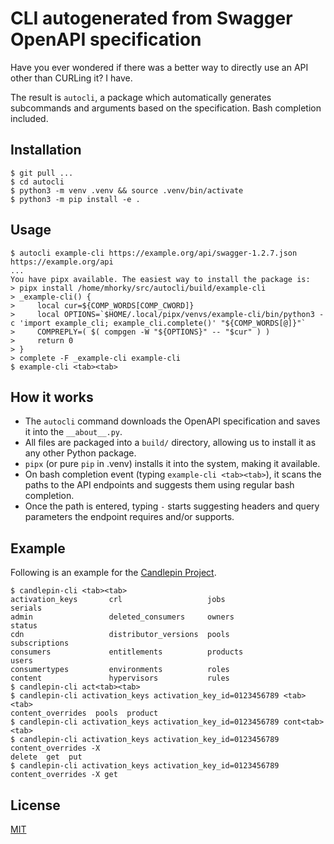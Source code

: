 # CLI autogenerated from Swagger OpenAPI specification

Have you ever wondered if there was a better way to directly use an API other than CURLing it?
I have.

The result is `autocli`, a package which automatically generates subcommands and arguments based on the specification.
Bash completion included.


## Installation

```shell
$ git pull ...
$ cd autocli
$ python3 -m venv .venv && source .venv/bin/activate
$ python3 -m pip install -e .
```


## Usage

```shell
$ autocli example-cli https://example.org/api/swagger-1.2.7.json https://example.org/api
...
You have pipx available. The easiest way to install the package is:
> pipx install /home/mhorky/src/autocli/build/example-cli
> _example-cli() {
>     local cur=${COMP_WORDS[COMP_CWORD]}
>     local OPTIONS=`$HOME/.local/pipx/venvs/example-cli/bin/python3 -c 'import example_cli; example_cli.complete()' "${COMP_WORDS[@]}"`
>     COMPREPLY=( $( compgen -W "${OPTIONS}" -- "$cur" ) )
>     return 0
> }
> complete -F _example-cli example-cli
$ example-cli <tab><tab>
```


## How it works

- The `autocli` command downloads the OpenAPI specification and saves it into the `__about__.py`.
- All files are packaged into a `build/` directory, allowing us to install it as any other Python package.
- `pipx` (or pure `pip` in .venv) installs it into the system, making it available.
- On bash completion event (typing `example-cli <tab><tab>`), it scans the paths to the API endpoints and suggests them using regular bash completion.
- Once the path is entered, typing `-` starts suggesting headers and query parameters the endpoint requires and/or supports.


## Example

Following is an example for the [Candlepin Project](https://github.com/candlepin/candlepin).

```shell
$ candlepin-cli <tab><tab>
activation_keys       crl                   jobs                  serials
admin                 deleted_consumers     owners                status
cdn                   distributor_versions  pools                 subscriptions
consumers             entitlements          products              users
consumertypes         environments          roles                 
content               hypervisors           rules                 
$ candlepin-cli act<tab><tab>
$ candlepin-cli activation_keys activation_key_id=0123456789 <tab><tab>
content_overrides  pools  product
$ candlepin-cli activation_keys activation_key_id=0123456789 cont<tab><tab>
$ candlepin-cli activation_keys activation_key_id=0123456789 content_overrides -X
delete  get  put
$ candlepin-cli activation_keys activation_key_id=0123456789 content_overrides -X get
```


## License

[MIT](LICENSE)
